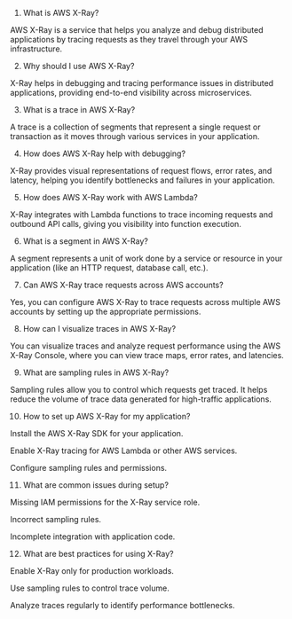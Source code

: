 1. What is AWS X-Ray?

AWS X-Ray is a service that helps you analyze and debug distributed applications by tracing requests as they travel through your AWS infrastructure.

2. Why should I use AWS X-Ray?

X-Ray helps in debugging and tracing performance issues in distributed applications, providing end-to-end visibility across microservices.

3. What is a trace in AWS X-Ray?

A trace is a collection of segments that represent a single request or transaction as it moves through various services in your application.

4. How does AWS X-Ray help with debugging?

X-Ray provides visual representations of request flows, error rates, and latency, helping you identify bottlenecks and failures in your application.

5. How does AWS X-Ray work with AWS Lambda?

X-Ray integrates with Lambda functions to trace incoming requests and outbound API calls, giving you visibility into function execution.

6. What is a segment in AWS X-Ray?

A segment represents a unit of work done by a service or resource in your application (like an HTTP request, database call, etc.).

7. Can AWS X-Ray trace requests across AWS accounts?

Yes, you can configure AWS X-Ray to trace requests across multiple AWS accounts by setting up the appropriate permissions.

8. How can I visualize traces in AWS X-Ray?

You can visualize traces and analyze request performance using the AWS X-Ray Console, where you can view trace maps, error rates, and latencies.

9. What are sampling rules in AWS X-Ray?

Sampling rules allow you to control which requests get traced. It helps reduce the volume of trace data generated for high-traffic applications.

10. How to set up AWS X-Ray for my application?

Install the AWS X-Ray SDK for your application.

Enable X-Ray tracing for AWS Lambda or other AWS services.

Configure sampling rules and permissions.

11. What are common issues during setup?

Missing IAM permissions for the X-Ray service role.

Incorrect sampling rules.

Incomplete integration with application code.

12. What are best practices for using X-Ray?

Enable X-Ray only for production workloads.

Use sampling rules to control trace volume.

Analyze traces regularly to identify performance bottlenecks.